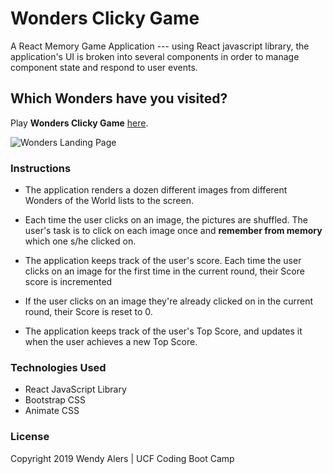 # Wonders Clicky Game
A React Memory Game Application ---  using  React javascript library, the application's UI is broken into several components in order to manage component state and respond to user events.

## Which Wonders have you visited?

Play **Wonders Clicky Game** [here](https://https://lit-plateau-35495.herokuapp.com/).

 ![Wonders Landing Page](wonders/public/Wonders.png) 
 

### Instructions
- The application renders a dozen different images from different Wonders of the World lists to the screen.

- Each time the user clicks on an image, the pictures are shuffled. The user's task is to click on each image once and **remember from memory** which one s/he clicked on.  

- The application keeps track of the user's score. Each time the user clicks on an image for the first time in the current round, their Score score is incremented

- If the user clicks on an image they're already clicked on in the current round, their Score is reset to 0.

- The application keeps track of the user's Top Score, and updates it when the user achieves a new Top Score.

### Technologies Used
* React JavaScript Library
* Bootstrap CSS
* Animate CSS
 
### License
Copyright 2019 Wendy Alers | UCF Coding Boot Camp
